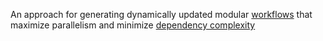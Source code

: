 An approach for generating dynamically updated modular [workflows](Workflow.md) that maximize parallelism and minimize [dependency complexity](Dependency%20Complexity.md)